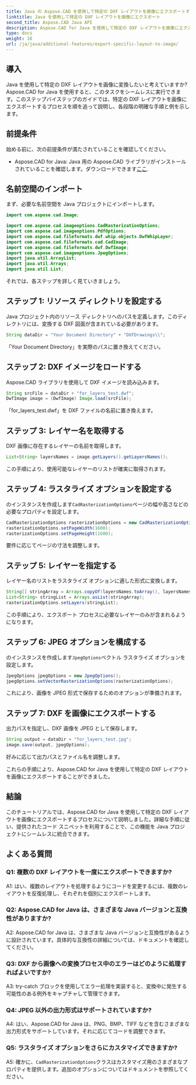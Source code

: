 ```yaml
---
title: Java の Aspose.CAD を使用して特定の DXF レイアウトを画像にエクスポートする
linktitle: Java を使用して特定の DXF レイアウトを画像にエクスポート
second_title: Aspose.CAD Java API
description: Aspose.CAD for Java を使用して特定の DXF レイアウトを画像にエクスポートする方法を学びます。シームレスな統合については、ステップバイステップのガイドに従ってください。
type: docs
weight: 16
url: /ja/java/additional-features/export-specific-layout-to-image/
---
```

## 導入

Java を使用して特定の DXF レイアウトを画像に変換したいと考えていますか? Aspose.CAD for Java を使用すると、このタスクをシームレスに実行できます。このステップバイステップのガイドでは、特定の DXF レイアウトを画像にエクスポートするプロセスを順を追って説明し、各段階の明確な手順と例を示します。

## 前提条件

始める前に、次の前提条件が満たされていることを確認してください。

-  Aspose.CAD for Java: Java 用の Aspose.CAD ライブラリがインストールされていることを確認します。ダウンロードできます[ここ](https://releases.aspose.com/cad/java/).

## 名前空間のインポート

まず、必要な名前空間を Java プロジェクトにインポートします。

```java
import com.aspose.cad.Image;

import com.aspose.cad.imageoptions.CadRasterizationOptions;
import com.aspose.cad.imageoptions.PdfOptions;
import com.aspose.cad.fileformats.dwf.whip.objects.DwfWhipLayer;
import com.aspose.cad.fileformats.cad.CadImage;
import com.aspose.cad.fileformats.dwf.DwfImage;
import com.aspose.cad.imageoptions.JpegOptions;
import java.util.ArrayList;
import java.util.Arrays;
import java.util.List;
```

それでは、各ステップを詳しく見ていきましょう。

## ステップ 1: リソース ディレクトリを設定する

Java プロジェクト内のリソース ディレクトリへのパスを定義します。このディレクトリには、変換する DXF 図面が含まれている必要があります。

```java
String dataDir = "Your Document Directory" + "DXFDrawings\\";
```

「Your Document Directory」を実際のパスに置き換えてください。

## ステップ 2: DXF イメージをロードする

Aspose.CAD ライブラリを使用して DXF イメージを読み込みます。

```java
String srcFile = dataDir + "for_layers_test.dwf";
DwfImage image = (DwfImage) Image.load(srcFile);
```

「for_layers_test.dwf」を DXF ファイルの名前に置き換えます。

## ステップ 3: レイヤー名を取得する

DXF 画像に存在するレイヤーの名前を取得します。

```java
List<String> layersNames = image.getLayers().getLayersNames();
```

この手順により、使用可能なレイヤーのリストが確実に取得されます。

## ステップ 4: ラスタライズ オプションを設定する

のインスタンスを作成します`CadRasterizationOptions`ページの幅や高さなどの必要なプロパティを設定します。

```java
CadRasterizationOptions rasterizationOptions = new CadRasterizationOptions();
rasterizationOptions.setPageWidth(1600);
rasterizationOptions.setPageHeight(1600);
```

要件に応じてページの寸法を調整します。

## ステップ 5: レイヤーを指定する

レイヤー名のリストをラスタライズ オプションに適した形式に変換します。

```java
String[] stringArray = Arrays.copyOf(layersNames.toArray(), layersNames.toArray().length, String[].class);
List<String> stringList = Arrays.asList(stringArray);
rasterizationOptions.setLayers(stringList);
```

この手順により、エクスポート プロセスに必要なレイヤーのみが含まれるようになります。

## ステップ 6: JPEG オプションを構成する

のインスタンスを作成します`JpegOptions`ベクトル ラスタライズ オプションを設定します。

```java
JpegOptions jpegOptions = new JpegOptions();
jpegOptions.setVectorRasterizationOptions(rasterizationOptions);
```

これにより、画像を JPEG 形式で保存するためのオプションが準備されます。

## ステップ 7: DXF を画像にエクスポートする

出力パスを指定し、DXF 画像を JPEG として保存します。

```java
String output = dataDir + "for_layers_test.jpg";
image.save(output, jpegOptions);
```

好みに応じて出力パスとファイル名を調整します。

これらの手順により、Aspose.CAD for Java を使用して特定の DXF レイアウトを画像にエクスポートすることができました。

## 結論

このチュートリアルでは、Aspose.CAD for Java を使用して特定の DXF レイアウトを画像にエクスポートするプロセスについて説明しました。詳細な手順に従い、提供されたコード スニペットを利用することで、この機能を Java プロジェクトにシームレスに統合できます。

## よくある質問

### Q1: 複数の DXF レイアウトを一度にエクスポートできますか?

A1: はい、複数のレイアウトを処理するようにコードを変更するには、複数のレイアウトを反復処理し、それぞれを個別にエクスポートします。

### Q2: Aspose.CAD for Java は、さまざまな Java バージョンと互換性がありますか?

A2: Aspose.CAD for Java は、さまざまな Java バージョンと互換性があるように設計されています。具体的な互換性の詳細については、ドキュメントを確認してください。

### Q3: DXF から画像への変換プロセス中のエラーはどのように処理すればよいですか?

A3: try-catch ブロックを使用してエラー処理を実装すると、変換中に発生する可能性のある例外をキャプチャして管理できます。

### Q4: JPEG 以外の出力形式はサポートされていますか?

A4: はい、Aspose.CAD for Java は、PNG、BMP、TIFF などを含むさまざまな出力形式をサポートしています。それに応じてコードを調整できます。

### Q5: ラスタライズ オプションをさらにカスタマイズできますか?

 A5: 確かに、`CadRasterizationOptions`クラスはカスタマイズ用のさまざまなプロパティを提供します。追加のオプションについてはドキュメントを参照してください。